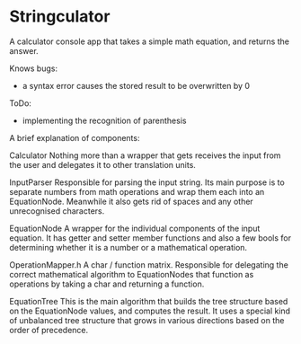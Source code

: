 # Stringculator
A calculator console app that takes a simple math equation, and returns the answer.

Knows bugs:
- a syntax error causes the stored result to be overwritten by 0

ToDo:
- implementing the recognition of parenthesis


A brief explanation of components:

Calculator
Nothing more than a wrapper that gets receives the input from the user and delegates it to other translation units.

InputParser
Responsible for parsing the input string. Its main purpose is to separate numbers from math operations and wrap them each into an EquationNode. Meanwhile it also gets rid of spaces and any other unrecognised characters.

EquationNode
A wrapper for the individual components of the input equation. It has getter and setter member functions and also a few bools for determining whether it is a number or a mathematical operation.

OperationMapper.h
A char / function matrix. Responsible for delegating the correct mathematical algorithm to EquationNodes that function as operations by taking a char and returning a function.

EquationTree
This is the main algorithm that builds the tree structure based on the EquationNode values, and computes the result. It uses a special kind of unbalanced tree structure that grows in various directions based on the order of precedence.
